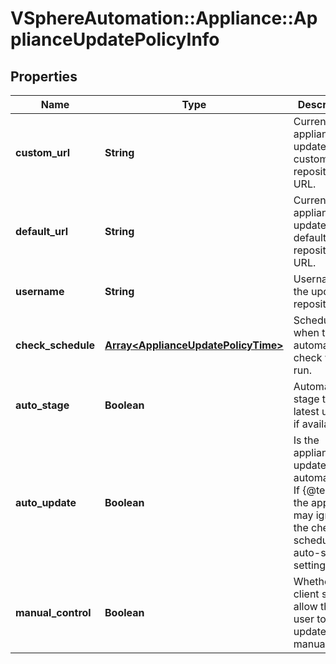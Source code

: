 # VSphereAutomation::Appliance::ApplianceUpdatePolicyInfo

## Properties
Name | Type | Description | Notes
------------ | ------------- | ------------- | -------------
**custom_url** | **String** | Current appliance update custom repository URL. | [optional] 
**default_url** | **String** | Current appliance update default repository URL. | 
**username** | **String** | Username for the update repository | [optional] 
**check_schedule** | [**Array&lt;ApplianceUpdatePolicyTime&gt;**](ApplianceUpdatePolicyTime.md) | Schedule when the automatic check will be run. | 
**auto_stage** | **Boolean** | Automatically stage the latest update if available. | 
**auto_update** | **Boolean** | Is the appliance updated automatically. If {@term set} the appliance may ignore the check schedule or auto-stage settings. | 
**manual_control** | **Boolean** | Whether API client should allow the user to start update manually | 


